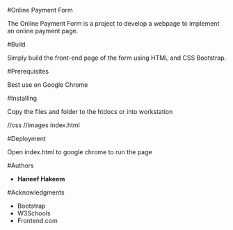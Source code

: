 #Online Payment Form

The Online Payment Form is a project to develop a webpage to implement an online payment page.

#Build

Simply build the front-end page of the form using HTML and CSS Bootstrap.

#Prerequisites

Best use on Google Chrome


#Installing

Copy the files and folder to the htdocs or into workstation

//css
//images
index.html

#Deployment

Open index.html to google chrome to run the page

#Authors

* **Haneef Hakeem** 

#Acknowledgments

* Bootstrap
* W3Schools
* Frontend.com
